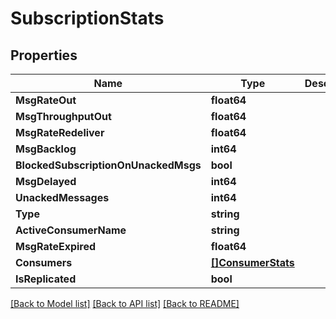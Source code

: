 # SubscriptionStats

## Properties

Name | Type | Description | Notes
------------ | ------------- | ------------- | -------------
**MsgRateOut** | **float64** |  | [optional] 
**MsgThroughputOut** | **float64** |  | [optional] 
**MsgRateRedeliver** | **float64** |  | [optional] 
**MsgBacklog** | **int64** |  | [optional] 
**BlockedSubscriptionOnUnackedMsgs** | **bool** |  | [optional] 
**MsgDelayed** | **int64** |  | [optional] 
**UnackedMessages** | **int64** |  | [optional] 
**Type** | **string** |  | [optional] 
**ActiveConsumerName** | **string** |  | [optional] 
**MsgRateExpired** | **float64** |  | [optional] 
**Consumers** | [**[]ConsumerStats**](ConsumerStats.md) |  | [optional] 
**IsReplicated** | **bool** |  | [optional] 

[[Back to Model list]](../README.md#documentation-for-models) [[Back to API list]](../README.md#documentation-for-api-endpoints) [[Back to README]](../README.md)


